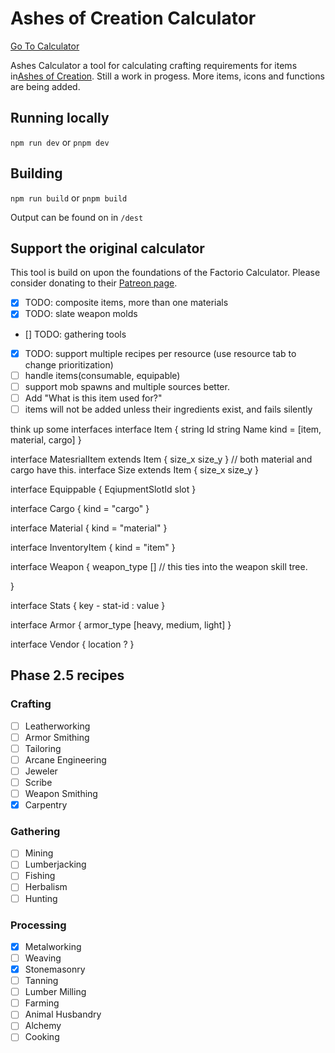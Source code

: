 # Ashes of Creation Calculator

[Go To Calculator](https://calculator.coppercloud.no?ref=GitHubRepo)

Ashes Calculator a tool for calculating crafting requirements for items in[Ashes of Creation](https://ashesofcreation.com). Still a work in progess. More items, icons and functions are being added.

## Running locally

`npm run dev` or `pnpm dev`

## Building

`npm run build` or `pnpm build`

Output can be found on in `/dest`

## Support the original calculator

This tool is build on upon the foundations of the Factorio Calculator. Please consider donating to their [Patreon page](https://www.patreon.com/kirkmcdonald).

- [x] TODO: composite items, more than one materials
- [x] TODO: slate weapon molds
- [] TODO: gathering tools
- [x] TODO: support multiple recipes per resource (use resource tab to change prioritization)
- [ ] handle items(consumable, equipable)
- [ ] support mob spawns and multiple sources better.
- [ ] Add "What is this item used for?"
- [ ] items will not be added unless their ingredients exist, and fails silently

think up some interfaces
interface Item {
    string Id
    string Name
    kind = [item, material, cargo]
}

interface MatesrialItem extends Item {
    size_x
    size_y
}
// both material and cargo have this.
interface Size extends Item {
    size_x
    size_y
}

interface Equippable {
    EqiupmentSlotId slot
}

interface Cargo {
    kind = "cargo"
}

interface Material {
    kind = "material"
}

interface InventoryItem {
    kind = "item"
}

interface Weapon {
    weapon_type [] // this ties into the weapon skill tree.

}

interface Stats {
    key - stat-id : value
}

interface Armor {
    armor_type [heavy, medium, light]
}

interface Vendor {
    location ?
}

## Phase 2.5 recipes


### Crafting

- [ ] Leatherworking
- [ ] Armor Smithing
- [ ] Tailoring
- [ ] Arcane Engineering
- [ ] Jeweler
- [ ] Scribe
- [ ] Weapon Smithing
- [x] Carpentry

### Gathering

- [ ] Mining
- [ ] Lumberjacking
- [ ] Fishing
- [ ] Herbalism
- [ ] Hunting

### Processing

- [x] Metalworking
- [ ] Weaving
- [x] Stonemasonry
- [ ] Tanning
- [ ] Lumber Milling
- [ ] Farming
- [ ] Animal Husbandry
- [ ] Alchemy
- [ ] Cooking

